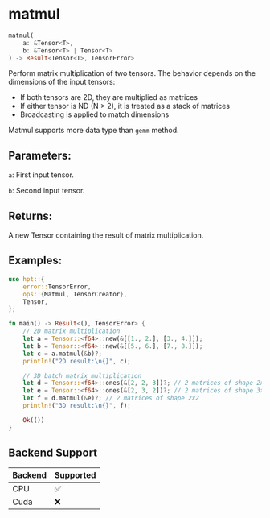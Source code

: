 # matmul
```rust
matmul(
    a: &Tensor<T>,
    b: &Tensor<T> | Tensor<T>
) -> Result<Tensor<T>, TensorError>
```
Perform matrix multiplication of two tensors. The behavior depends on the dimensions of the input tensors:

- If both tensors are 2D, they are multiplied as matrices
- If either tensor is ND (N > 2), it is treated as a stack of matrices
- Broadcasting is applied to match dimensions

Matmul supports more data type than `gemm` method.

## Parameters:
`a`: First input tensor.

`b`: Second input tensor.

## Returns:
A new Tensor containing the result of matrix multiplication.

## Examples:
```rust
use hpt::{
    error::TensorError,
    ops::{Matmul, TensorCreator},
    Tensor,
};

fn main() -> Result<(), TensorError> {
    // 2D matrix multiplication
    let a = Tensor::<f64>::new(&[[1., 2.], [3., 4.]]);
    let b = Tensor::<f64>::new(&[[5., 6.], [7., 8.]]);
    let c = a.matmul(&b)?;
    println!("2D result:\n{}", c);

    // 3D batch matrix multiplication
    let d = Tensor::<f64>::ones(&[2, 2, 3])?; // 2 matrices of shape 2x3
    let e = Tensor::<f64>::ones(&[2, 3, 2])?; // 2 matrices of shape 3x2
    let f = d.matmul(&e)?; // 2 matrices of shape 2x2
    println!("3D result:\n{}", f);

    Ok(())
}
```
## Backend Support
| Backend | Supported |
|---------|-----------|
| CPU     | ✅         |
| Cuda    | ❌        |